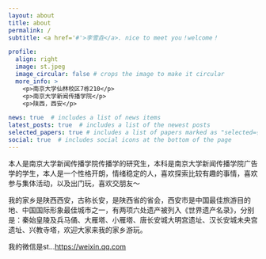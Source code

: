 ```yaml
---
layout: about
title: about
permalink: /
subtitle: <a href='#'>李雪垚</a>. nice to meet you！welcome！

profile:
  align: right
  image: st.jpeg
  image_circular: false # crops the image to make it circular
  more_info: >
    <p>南京大学仙林校区7栋210</p>
    <p>南京大学新闻传播学院</p>
    <p>陕西，西安</p>

news: true  # includes a list of news items
latest_posts: true  # includes a list of the newest posts
selected_papers: true # includes a list of papers marked as "selected={true}"
social: true  # includes social icons at the bottom of the page
---
```


本人是南京大学新闻传播学院传播学的研究生，本科是南京大学新闻传播学院广告学的学生，本人是一个性格开朗，情绪稳定的人，喜欢探索比较有趣的事情，喜欢参与集体活动，以及出门玩，喜欢交朋友～

我的家乡是陕西西安，古称长安，是陕西省的省会，西安市是中国最佳旅游目的地、中国国际形象最佳城市之一，有两项六处遗产被列入《世界遗产名录》，分别是：秦始皇陵及兵马俑、大雁塔、小雁塔、唐长安城大明宫遗址、汉长安城未央宫遗址、兴教寺塔，欢迎大家来我的家乡游玩。

我的微信是st...<https://weixin.qq.com>
